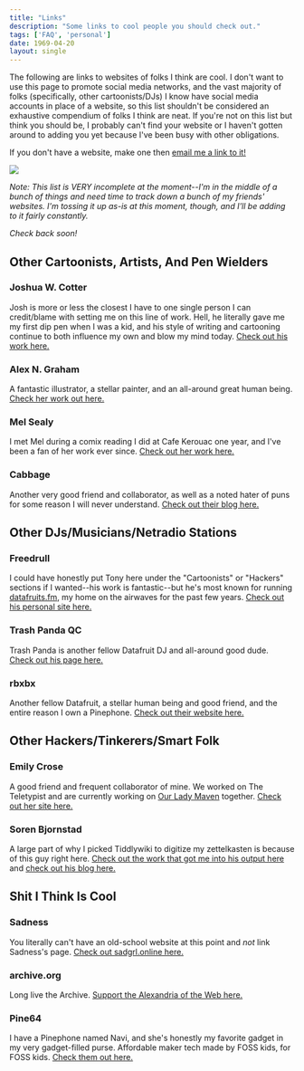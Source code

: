 ```yaml
---
title: "Links"
description: "Some links to cool people you should check out."
tags: ['FAQ', 'personal']
date: 1969-04-20
layout: single
---
```


The following are links to websites of folks I think are cool. I don't want to use this page to promote social media networks, and the vast majority of folks (specifically, other cartoonists/DJs) I know have social media accounts in place of a website, so this list shouldn't be considered an exhaustive compendium of folks I think are neat. If you're not on this list but think you should be, I probably can't find your website or I haven't gotten around to adding you yet because I've been busy with other obligations. 

If you don't have a website, make one then [email me a link to it!](mailto:sarah@sarahallenreed.com)

<img class="floatleft" src="/construction.gif"/> 

*Note: This list is VERY incomplete at the moment--I'm in the middle of a bunch of things and need time to track down a bunch of my friends' websites. I'm tossing it up as-is at this moment, though, and I'll be adding to it fairly constantly.*

*Check back soon!*

## Other Cartoonists, Artists, And Pen Wielders

### Joshua W. Cotter

Josh is more or less the closest I have to one single person I can credit/blame with setting me on this line of work. Hell, he literally gave me my first dip pen when I was a kid, and his style of writing and cartooning continue to both influence my own and blow my mind today. [Check out his work here.](https://www.joshuawcotter.com/)

### Alex N. Graham

A fantastic illustrator, a stellar painter, and an all-around great human being. [Check her work out here.](https://alexngraham.com/)

### Mel Sealy

I met Mel during a comix reading I did at Cafe Kerouac one year, and I've been a fan of her work ever since. [Check out her work here.](https://melsealy.com)

### Cabbage

Another very good friend and collaborator, as well as a noted hater of puns for some reason I will never understand. [Check out their blog here.](https://kc-comics.com/)

## Other DJs/Musicians/Netradio Stations

### Freedrull

I could have honestly put Tony here under the &quot;Cartoonists&quot; or &quot;Hackers&quot; sections if I wanted--his work is fantastic--but he's most known for running [datafruits.fm](https://datafruits.fm), my home on the airwaves for the past few years. [Check out his personal site here.](https://freedrull.online/)

### Trash Panda QC

Trash Panda is another fellow Datafruit DJ and all-around good dude. [Check out his page here.](https://trashpandaqc.xyz/)

### rbxbx

Another fellow Datafruit, a stellar human being and good friend, and the entire reason I own a Pinephone. [Check out their website here.](http://www.bleakbeat.com)

## Other Hackers/Tinkerers/Smart Folk

### Emily Crose

A good friend and frequent collaborator of mine. We worked on The Teletypist and are currently working on [Our Lady Maven](https://ourladymaven.com) together. [Check out her site here.](https://hexadecim8.com)

### Soren Bjornstad

A large part of why I picked Tiddlywiki to digitize my zettelkasten is because of this guy right here. [Check out the work that got me into his output here](https://groktiddlywiki.com) and [check out his blog here.](https://controlaltbackspace.org/)



## Shit I Think Is Cool

### Sadness

You literally can't have an old-school website at this point and *not* link Sadness's page. [Check out sadgrl.online here.](https://sadgrl.online/)

### archive.org

Long live the Archive. [Support the Alexandria of the Web here.](https://archive.org/donate)

### Pine64

I have a Pinephone named Navi, and she's honestly my favorite gadget in my very gadget-filled purse. Affordable maker tech made by FOSS kids, for FOSS kids. [Check them out here.](https://www.pine64.org/)